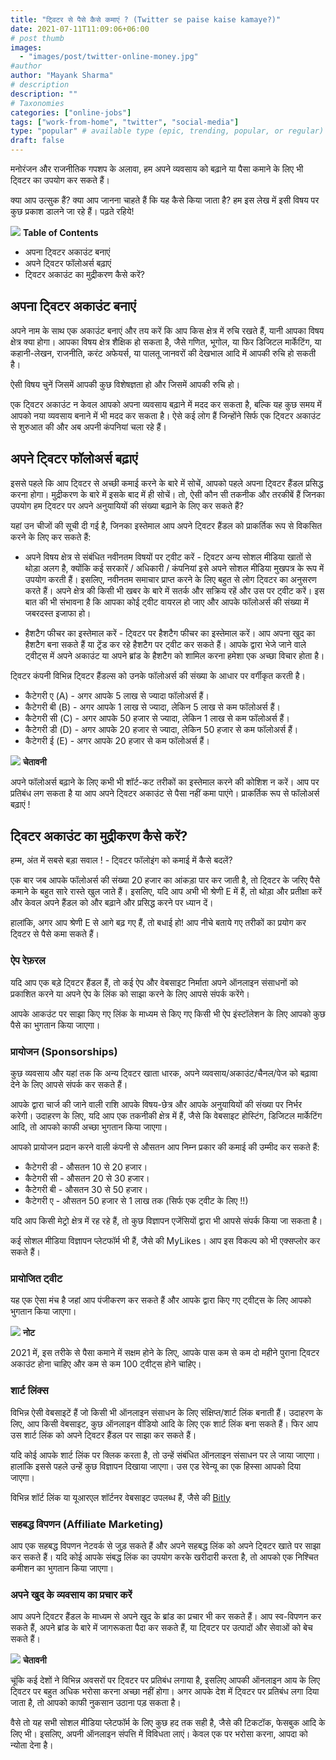```yaml
---
title: "ट्विटर से पैसे कैसे कमाएं ? (Twitter se paise kaise kamaye?)"
date: 2021-07-11T11:09:06+06:00
# post thumb
images:
  - "images/post/twitter-online-money.jpg"
#author
author: "Mayank Sharma"
# description
description: ""
# Taxonomies
categories: ["online-jobs"]
tags: ["work-from-home", "twitter", "social-media"]
type: "popular" # available type (epic, trending, popular, or regular)
draft: false
---
```


मनोरंजन और राजनीतिक गपशप के अलावा, हम अपने व्यवसाय को बढ़ाने या पैसा कमाने के लिए भी ट्विटर का उपयोग कर सकते हैं।

क्या आप उत्सुक हैं? क्या आप जानना चाहते हैं कि यह कैसे किया जाता है? हम इस लेख में इसी विषय पर कुछ प्रकाश डालने जा रहे हैं। पढ़ते रहिये!

<div class="toc-mak">
<img src="../../../images/pencil.png">
<b>Table of Contents</b>
<ul>
<li>अपना ट्विटर अकाउंट बनाएं</li>
<li>अपने ट्विटर फॉलोअर्स बढ़ाएं</li>
<li>ट्विटर अकाउंट का मुद्रीकरण कैसे करें?</li>
</ul>
</div>

## अपना ट्विटर अकाउंट बनाएं 

अपने नाम के साथ एक अकाउंट बनाएं और तय करें कि आप किस क्षेत्र में रुचि रखते हैं, यानी आपका विषय क्षेत्र क्या होगा। आपका विषय क्षेत्र शैक्षिक हो सकता है, जैसे गणित, भूगोल, या फिर डिजिटल मार्केटिंग, या कहानी-लेखन, राजनीति, करंट अफेयर्स, या पालतू जानवरों की देखभाल आदि में आपकी रुचि हो सकती है।

ऐसी विषय चुनें जिसमें आपकी कुछ विशेषज्ञता हो और जिसमें आपकी रुचि हो। 

एक ट्विटर अकाउंट न केवल आपको अपना व्यवसाय बढ़ाने में मदद कर सकता है, बल्कि यह कुछ समय में आपको नया व्यवसाय बनाने में भी मदद कर सकता है। ऐसे कई लोग हैं जिन्होंने सिर्फ एक ट्विटर अकाउंट से शुरुआत की और अब अपनी कंपनियां चला रहे हैं।


## अपने ट्विटर फॉलोअर्स बढ़ाएं

इससे पहले कि आप ट्विटर से अच्छी कमाई करने के बारे में सोचें, आपको पहले अपना ट्विटर हैंडल प्रसिद्ध करना होगा। मुद्रीकरण के बारे में इसके बाद में ही सोचें। तो, ऐसी कौन सी तकनीक और तरकीबें हैं जिनका उपयोग हम ट्विटर पर अपने अनुयायियों की संख्या बढ़ाने के लिए कर सकते हैं?

यहां उन चीजों की सूची दी गई है, जिनका इस्तेमाल आप अपने ट्विटर हैंडल को प्राकर्तिक रूप से विकसित करने के लिए कर सकते हैं:

* अपने विषय क्षेत्र से संबंधित नवीनतम विषयों पर ट्वीट करें - ट्विटर अन्य सोशल मीडिया खातों से थोड़ा अलग है, क्योंकि कई सरकारें / अधिकारी / कंपनियां इसे अपने सोशल मीडिया मुखपत्र के रूप में उपयोग करती हैं। इसलिए, नवीनतम समाचार प्राप्त करने के लिए बहुत से लोग ट्विटर का अनुसरण करते हैं। अपने क्षेत्र की किसी भी खबर के बारे में सतर्क और सक्रिय रहें और उस पर ट्वीट करें। इस बात की भी संभावना है कि आपका कोई ट्वीट वायरल हो जाए और आपके फॉलोअर्स की संख्या में जबरदस्त इजाफा हो।

* हैशटैग फीचर का इस्तेमाल करें - ट्विटर पर हैशटैग फीचर का इस्तेमाल करें। आप अपना खुद का हैशटैग बना सकते हैं या ट्रेंड कर रहे हैशटैग पर ट्वीट कर सकते हैं। आपके द्वारा भेजे जाने वाले ट्वीट्स में अपने अकाउंट या अपने ब्रांड के हैशटैग को शामिल करना हमेशा एक अच्छा विचार होता है।

ट्विटर कंपनी विभिन्न ट्विटर हैंडल्स को उनके फॉलोअर्स की संख्या के आधार पर वर्गीकृत करती है।
* कैटेगरी ए (A) - अगर आपके 5 लाख से ज्यादा फॉलोअर्स हैं।
* कैटेगरी बी (B) - अगर आपके 1 लाख से ज्यादा, लेकिन 5 लाख से कम फॉलोअर्स हैं।
* कैटेगरी सी (C) - अगर आपके 50 हजार से ज्यादा, लेकिन 1 लाख से कम फॉलोअर्स हैं।
* कैटेगरी डी (D) - अगर आपके 20 हजार से ज्यादा, लेकिन 50 हजार से कम फॉलोअर्स हैं।
* कैटेगरी ई (E) - अगर आपके 20 हजार से कम फॉलोअर्स हैं।

<div class="danger-mak">
  <img src="../../../images/warning.png">
  <b>चेतावनी</b><br>

अपने फॉलोअर्स बढ़ाने के लिए कभी भी शॉर्ट-कट तरीकों का इस्तेमाल करने की कोशिश न करें। आप पर प्रतिबंध लग सकता है या आप अपने ट्विटर अकाउंट से पैसा नहीं कमा पाएंगे। प्राकर्तिक रूप से फॉलोअर्स बढ़ाएं !
</div>


## ट्विटर अकाउंट का मुद्रीकरण कैसे करें?

हम्म, अंत में सबसे बड़ा सवाल ! - ट्विटर फॉलोइंग को कमाई में कैसे बदलें?

एक बार जब आपके फॉलोअर्स की संख्या 20 हजार का आंकड़ा पार कर जाती है, तो ट्विटर के जरिए पैसे कमाने के बहुत सारे रास्ते खुल जाते हैं। इसलिए, यदि आप अभी भी श्रेणी E में हैं, तो थोड़ा और प्रतीक्षा करें और केवल अपने हैंडल को और बढ़ाने और प्रसिद्ध करने पर ध्यान दें।

हालांकि, अगर आप श्रेणी E से आगे बढ़ गए हैं, तो बधाई हो! आप नीचे बताये गए तरीकों का प्रयोग कर ट्विटर से पैसे कमा सकते हैं।

### ऐप रेफ़रल

यदि आप एक बड़े ट्विटर हैंडल हैं, तो कई ऐप और वेबसाइट निर्माता अपने ऑनलाइन संसाधनों को प्रकाशित करने या अपने ऐप के लिंक को साझा करने के लिए आपसे संपर्क करेंगे।

आपके आकउंट पर साझा किए गए लिंक के माध्यम से किए गए किसी भी ऐप इंस्टॉलेशन के लिए आपको कुछ पैसे का भुगतान किया जाएगा।

### प्रायोजन (Sponsorships)

कुछ व्यवसाय और यहां तक ​​कि अन्य ट्विटर खाता धारक, अपने व्यवसाय/अकाउंट/चैनल/पेज को बढ़ावा देने के लिए आपसे संपर्क कर सकते हैं।

आपके द्वारा चार्ज की जाने वाली राशि आपके विषय-छेत्र और आपके अनुयायियों की संख्या पर निर्भर करेगी। उदाहरण के लिए, यदि आप एक तकनीकी क्षेत्र में हैं, जैसे कि वेबसाइट होस्टिंग, डिजिटल मार्केटिंग आदि, तो आपको काफी अच्छा भुगतान किया जाएगा। 

आपको प्रायोजन प्रदान करने वाली कंपनी से औसतन आप निम्न प्रकार की कमाई की उम्मीद कर सकते हैं:
* कैटेगरी डी - औसतन 10 से 20 हजार।
* कैटेगरी सी - औसतन 20 से 30 हजार।
* कैटेगरी बी - औसतन 30 से 50 हजार।
* कैटेगरी ए - औसतन 50 हजार से 1 लाख तक (सिर्फ एक ट्वीट के लिए !!)

यदि आप किसी मेट्रो क्षेत्र में रह रहे हैं, तो कुछ विज्ञापन एजेंसियों द्वारा भी आपसे संपर्क किया जा सकता है।

कई सोशल मीडिया विज्ञापन प्लेटफॉर्म भी हैं, जैसे की MyLikes। आप इस विकल्प को भी एक्सप्लोर कर सकते हैं।

### प्रायोजित ट्वीट

यह एक ऐसा मंच है जहां आप पंजीकरण कर सकते हैं और आपके द्वारा किए गए ट्वीट्स के लिए आपको भुगतान किया जाएगा।

<div class="toc-mak">
  <img src="../../../images/pencil.png">
  <b>नोट</b><br>

2021 में, इस तरीके से पैसा कमाने में सक्षम होने के लिए, आपके पास कम से कम दो महीने पुराना ट्विटर अकाउंट होना चाहिए और कम से कम 100 ट्वीट्स होने चाहिए।
</div>

### शार्ट लिंक्स 

विभिन्न ऐसी वेबसाइटें हैं जो किसी भी ऑनलाइन संसाधन के लिए संक्षिप्त/शार्ट लिंक बनाती हैं। उदाहरण के लिए, आप किसी वेबसाइट, कुछ ऑनलाइन वीडियो आदि के लिए एक शार्ट लिंक बना सकते हैं। फिर आप उस शार्ट लिंक को अपने ट्विटर हैंडल पर साझा कर सकते हैं।

यदि कोई आपके शार्ट लिंक पर क्लिक करता है, तो उन्हें संबंधित ऑनलाइन संसाधन पर ले जाया जाएगा। हालांकि इससे पहले उन्हें कुछ विज्ञापन दिखाया जाएगा। उस एड रेवेन्यू का एक हिस्सा आपको दिया जाएगा।

विभिन्न शॉर्ट लिंक या यूआरएल शॉर्टनर वेबसाइट उपलब्ध हैं, जैसे की <a href="https://bitly.com" target="_blank" title="URL shortener website" class="mak-link">Bitly</a>

### सहबद्ध विपणन (Affiliate Marketing)

आप एक सहबद्ध विपणन नेटवर्क से जुड़ सकते हैं और अपने सहबद्ध लिंक को अपने ट्विटर खाते पर साझा कर सकते हैं। यदि कोई आपके संबद्ध लिंक का उपयोग करके खरीदारी करता है, तो आपको एक निश्चित कमीशन का भुगतान किया जाएगा।

### अपने खुद के व्यवसाय का प्रचार करें

आप अपने ट्विटर हैंडल के माध्यम से अपने खुद के ब्रांड का प्रचार भी कर सकते हैं। आप स्व-विपणन कर सकते हैं, अपने ब्रांड के बारे में जागरूकता पैदा कर सकते हैं, या ट्विटर पर उत्पादों और सेवाओं को बेच सकते हैं।

<div class="danger-mak">
  <img src="../../../images/warning.png">
  <b>चेतावनी</b><br>

चूंकि कई देशों ने विभिन्न अवसरों पर ट्विटर पर प्रतिबंध लगाया है, इसलिए आपकी ऑनलाइन आय के लिए ट्विटर पर बहुत अधिक भरोसा करना अच्छा नहीं होगा। अगर आपके देश में ट्विटर पर प्रतिबंध लगा दिया जाता है, तो आपको काफी नुकसान उठाना पड़ सकता है। 

वैसे तो यह सभी सोशल मीडिया प्लेटफॉर्म के लिए कुछ हद तक सही है, जैसे की टिकटॉक, फेसबुक आदि के लिए भी। इसलिए, अपनी ऑनलाइन संपत्ति में विविधता लाएं। केवल एक पर भरोसा करना, आपदा को न्योता देना है।
</div>


